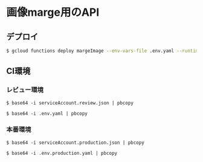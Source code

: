 # 画像marge用のAPI

## デプロイ

```zsh
$ gcloud functions deploy margeImage --env-vars-file .env.yaml --runtime nodejs16 --trigger-http --allow-unauthenticated --region asia-northeast1
```

## CI環境

### レビュー環境

```
$ base64 -i serviceAccount.review.json | pbcopy
```

```
$ base64 -i .env.yaml | pbcopy
```


### 本番環境

```
$ base64 -i serviceAccount.production.json | pbcopy
```

```
$ base64 -i .env.production.yaml | pbcopy
```
